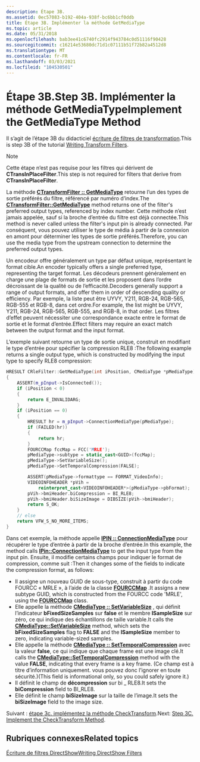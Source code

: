 ```yaml
---
description: Étape 3B.
ms.assetid: 0ec57083-b192-404a-938f-bc6bb1cf0ddb
title: Étape 3B. Implémenter la méthode GetMediaType
ms.topic: article
ms.date: 05/31/2018
ms.openlocfilehash: bab3ee41c6740fc2914f943784c0d51116f90428
ms.sourcegitcommit: c16214e53680dc71d1c07111b51f72b82a4512d8
ms.translationtype: MT
ms.contentlocale: fr-FR
ms.lasthandoff: 03/03/2021
ms.locfileid: "104530501"
---
```

# <a name="step-3b-implement-the-getmediatype-method"></a><span data-ttu-id="0a6cd-104">Étape 3B.</span><span class="sxs-lookup"><span data-stu-id="0a6cd-104">Step 3B.</span></span> <span data-ttu-id="0a6cd-105">Implémenter la méthode GetMediaType</span><span class="sxs-lookup"><span data-stu-id="0a6cd-105">Implement the GetMediaType Method</span></span>

<span data-ttu-id="0a6cd-106">Il s’agit de l’étape 3B du didacticiel [écriture de filtres de transformation](writing-transform-filters.md).</span><span class="sxs-lookup"><span data-stu-id="0a6cd-106">This is step 3B of the tutorial [Writing Transform Filters](writing-transform-filters.md).</span></span>

> [!Note]  
> <span data-ttu-id="0a6cd-107">Cette étape n’est pas requise pour les filtres qui dérivent de **CTransInPlaceFilter**.</span><span class="sxs-lookup"><span data-stu-id="0a6cd-107">This step is not required for filters that derive from **CTransInPlaceFilter**.</span></span>

 

<span data-ttu-id="0a6cd-108">La méthode [**CTransformFilter :: GetMediaType**](ctransformfilter-getmediatype.md) retourne l’un des types de sortie préférés du filtre, référencé par numéro d’index.</span><span class="sxs-lookup"><span data-stu-id="0a6cd-108">The [**CTransformFilter::GetMediaType**](ctransformfilter-getmediatype.md) method returns one of the filter's preferred output types, referenced by index number.</span></span> <span data-ttu-id="0a6cd-109">Cette méthode n’est jamais appelée, sauf si la broche d’entrée du filtre est déjà connectée.</span><span class="sxs-lookup"><span data-stu-id="0a6cd-109">This method is never called unless the filter's input pin is already connected.</span></span> <span data-ttu-id="0a6cd-110">Par conséquent, vous pouvez utiliser le type de média à partir de la connexion en amont pour déterminer les types de sortie préférés.</span><span class="sxs-lookup"><span data-stu-id="0a6cd-110">Therefore, you can use the media type from the upstream connection to determine the preferred output types.</span></span>

<span data-ttu-id="0a6cd-111">Un encodeur offre généralement un type par défaut unique, représentant le format cible.</span><span class="sxs-lookup"><span data-stu-id="0a6cd-111">An encoder typically offers a single preferred type, representing the target format.</span></span> <span data-ttu-id="0a6cd-112">Les décodeurs prennent généralement en charge une plage de formats de sortie et les proposent dans l’ordre décroissant de la qualité ou de l’efficacité.</span><span class="sxs-lookup"><span data-stu-id="0a6cd-112">Decoders generally support a range of output formats, and offer them in order of descending quality or efficiency.</span></span> <span data-ttu-id="0a6cd-113">Par exemple, la liste peut être UYVY, Y211, RGB-24, RGB-565, RGB-555 et RGB-8, dans cet ordre.</span><span class="sxs-lookup"><span data-stu-id="0a6cd-113">For example, the list might be UYVY, Y211, RGB-24, RGB-565, RGB-555, and RGB-8, in that order.</span></span> <span data-ttu-id="0a6cd-114">Les filtres d’effet peuvent nécessiter une correspondance exacte entre le format de sortie et le format d’entrée.</span><span class="sxs-lookup"><span data-stu-id="0a6cd-114">Effect filters may require an exact match between the output format and the input format.</span></span>

<span data-ttu-id="0a6cd-115">L’exemple suivant retourne un type de sortie unique, construit en modifiant le type d’entrée pour spécifier la compression RLE8 :</span><span class="sxs-lookup"><span data-stu-id="0a6cd-115">The following example returns a single output type, which is constructed by modifying the input type to specify RLE8 compression:</span></span>


```C++
HRESULT CRleFilter::GetMediaType(int iPosition, CMediaType *pMediaType)
{
    ASSERT(m_pInput->IsConnected());
    if (iPosition < 0)
    {
        return E_INVALIDARG;
    }
    if (iPosition == 0)
    {
        HRESULT hr = m_pInput->ConnectionMediaType(pMediaType);
        if (FAILED(hr))
        {
            return hr;
        }
        FOURCCMap fccMap = FCC('MRLE'); 
        pMediaType->subtype = static_cast<GUID>(fccMap);
        pMediaType->SetVariableSize();
        pMediaType->SetTemporalCompression(FALSE);

        ASSERT(pMediaType->formattype == FORMAT_VideoInfo);
        VIDEOINFOHEADER *pVih =
            reinterpret_cast<VIDEOINFOHEADER*>(pMediaType->pbFormat);
        pVih->bmiHeader.biCompression = BI_RLE8;
        pVih->bmiHeader.biSizeImage = DIBSIZE(pVih->bmiHeader); 
        return S_OK;
    }
    // else
    return VFW_S_NO_MORE_ITEMS;
}
```



<span data-ttu-id="0a6cd-116">Dans cet exemple, la méthode appelle [**IPIN :: ConnectionMediaType**](/windows/desktop/api/Strmif/nf-strmif-ipin-connectionmediatype) pour récupérer le type d’entrée à partir de la broche d’entrée.</span><span class="sxs-lookup"><span data-stu-id="0a6cd-116">In this example, the method calls [**IPin::ConnectionMediaType**](/windows/desktop/api/Strmif/nf-strmif-ipin-connectionmediatype) to get the input type from the input pin.</span></span> <span data-ttu-id="0a6cd-117">Ensuite, il modifie certains champs pour indiquer le format de compression, comme suit :</span><span class="sxs-lookup"><span data-stu-id="0a6cd-117">Then it changes some of the fields to indicate the compression format, as follows:</span></span>

-   <span data-ttu-id="0a6cd-118">Il assigne un nouveau GUID de sous-type, construit à partir du code FOURCC « MRLE », à l’aide de la classe [**FOURCCMap**](fourccmap.md) .</span><span class="sxs-lookup"><span data-stu-id="0a6cd-118">It assigns a new subtype GUID, which is constructed from the FOURCC code 'MRLE', using the [**FOURCCMap**](fourccmap.md) class.</span></span>
-   <span data-ttu-id="0a6cd-119">Elle appelle la méthode [**CMediaType :: SetVariableSize**](cmediatype-setvariablesize.md) , qui définit l’indicateur **bFixedSizeSamples** sur **false** et le membre **lSampleSize** sur zéro, ce qui indique des échantillons de taille variable.</span><span class="sxs-lookup"><span data-stu-id="0a6cd-119">It calls the [**CMediaType::SetVariableSize**](cmediatype-setvariablesize.md) method, which sets the **bFixedSizeSamples** flag to **FALSE** and the **lSampleSize** member to zero, indicating variable-sized samples.</span></span>
-   <span data-ttu-id="0a6cd-120">Elle appelle la méthode [**CMediaType :: SetTemporalCompression**](cmediatype-settemporalcompression.md) avec la valeur **false**, ce qui indique que chaque frame est une image clé.</span><span class="sxs-lookup"><span data-stu-id="0a6cd-120">It calls the [**CMediaType::SetTemporalCompression**](cmediatype-settemporalcompression.md) method with the value **FALSE**, indicating that every frame is a key frame.</span></span> <span data-ttu-id="0a6cd-121">(Ce champ est à titre d’information uniquement. vous pouvez donc l’ignorer en toute sécurité.)</span><span class="sxs-lookup"><span data-stu-id="0a6cd-121">(This field is informational only, so you could safely ignore it.)</span></span>
-   <span data-ttu-id="0a6cd-122">Il définit le champ de **décompression** sur bi \_ RLE8.</span><span class="sxs-lookup"><span data-stu-id="0a6cd-122">It sets the **biCompression** field to BI\_RLE8.</span></span>
-   <span data-ttu-id="0a6cd-123">Elle définit le champ **biSizeImage** sur la taille de l’image.</span><span class="sxs-lookup"><span data-stu-id="0a6cd-123">It sets the **biSizeImage** field to the image size.</span></span>

<span data-ttu-id="0a6cd-124">Suivant : [étape 3c. implémentez la méthode CheckTransform](step-3c--implement-the-checktransform-method.md).</span><span class="sxs-lookup"><span data-stu-id="0a6cd-124">Next: [Step 3C. Implement the CheckTransform Method](step-3c--implement-the-checktransform-method.md).</span></span>

## <a name="related-topics"></a><span data-ttu-id="0a6cd-125">Rubriques connexes</span><span class="sxs-lookup"><span data-stu-id="0a6cd-125">Related topics</span></span>

<dl> <dt>

[<span data-ttu-id="0a6cd-126">Écriture de filtres DirectShow</span><span class="sxs-lookup"><span data-stu-id="0a6cd-126">Writing DirectShow Filters</span></span>](writing-directshow-filters.md)
</dt> </dl>

 

 



